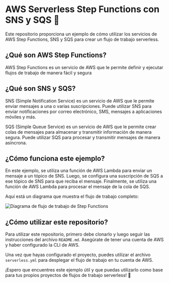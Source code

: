 # AWS Serverless Step Functions con SNS y SQS  🚀

Este repositorio proporciona un ejemplo de cómo utilizar los servicios de AWS Step Functions, SNS y SQS para crear un flujo de trabajo serverless.

## ¿Qué son AWS Step Functions?

AWS Step Functions es un servicio de AWS que le permite definir y ejecutar flujos de trabajo de manera fácil y segura

## ¿Qué son SNS y SQS?

SNS (Simple Notification Service) es un servicio de AWS que le permite enviar mensajes a una o varias suscripciones. Puede utilizar SNS para enviar notificaciones por correo electrónico, SMS, mensajes a aplicaciones móviles y más.

SQS (Simple Queue Service) es un servicio de AWS que le permite crear colas de mensajes para almacenar y transmitir información de manera segura. Puede utilizar SQS para procesar y transmitir mensajes de manera asíncrona.

## ¿Cómo funciona este ejemplo?

En este ejemplo, se utiliza una función de AWS Lambda para enviar un mensaje a un tópico de SNS. Luego, se configura una suscripción de SQS a ese tópico de SNS para que reciba el mensaje. Finalmente, se utiliza una función de AWS Lambda para procesar el mensaje de la cola de SQS.

Aquí está un diagrama que muestra el flujo de trabajo completo:

![Diagrama de flujo de trabajo de Step Functions](https://firebasestorage.googleapis.com/v0/b/pruebaimagen-b71c9.appspot.com/o/stepfunctions_graph.png?alt=media&token=62832d6d-ca20-48ca-ae7a-f6547b5de00f)

## ¿Cómo utilizar este repositorio?

Para utilizar este repositorio, primero debe clonarlo y luego seguir las instrucciones del archivo `README.md`. Asegúrate de tener una cuenta de AWS y haber configurado la CLI de AWS.

Una vez que hayas configurado el proyecto, puedes utilizar el archivo `serverless.yml` para desplegar el flujo de trabajo en tu cuenta de AWS.

¡Espero que encuentres este ejemplo útil y que puedas utilizarlo como base para tus propios proyectos de flujos de trabajo serverless! 💪
